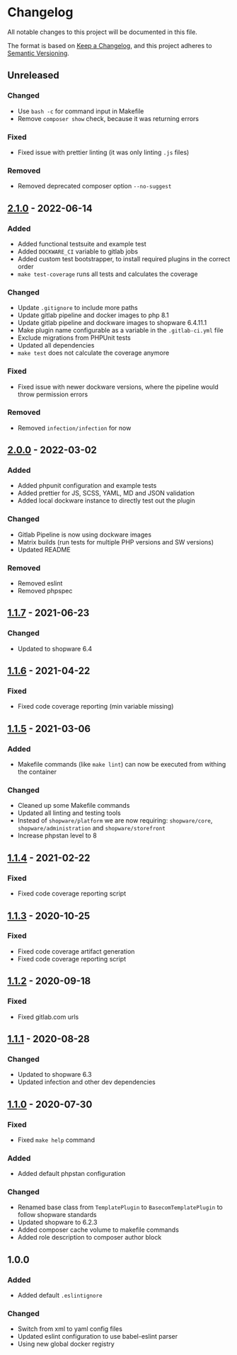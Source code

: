# Changelog
All notable changes to this project will be documented in this file.

The format is based on [Keep a Changelog](https://keepachangelog.com/en/1.0.0/),
and this project adheres to [Semantic Versioning](https://semver.org/spec/v2.0.0.html).

## Unreleased
### Changed
- Use `bash -c` for command input in Makefile
- Remove `composer show` check, because it was returning errors

### Fixed
- Fixed issue with prettier linting (it was only linting `.js` files)

### Removed
- Removed deprecated composer option `--no-suggest`

## [2.1.0] - 2022-06-14
### Added
- Added functional testsuite and example test
- Added `DOCKWARE_CI` variable to gitlab jobs
- Added custom test bootstrapper, to install required plugins in the correct order
- `make test-coverage` runs all tests and calculates the coverage

### Changed
- Update `.gitignore` to include more paths
- Update gitlab pipeline and docker images to php 8.1
- Update gitlab pipeline and dockware images to shopware 6.4.11.1 
- Make plugin name configurable as a variable in the `.gitlab-ci.yml` file
- Exclude migrations from PHPUnit tests
- Updated all dependencies
- `make test` does not calculate the coverage anymore

### Fixed
- Fixed issue with newer dockware versions, where the pipeline would throw permission errors

### Removed
- Removed `infection/infection` for now

## [2.0.0] - 2022-03-02
### Added
- Added phpunit configuration and example tests
- Added prettier for JS, SCSS, YAML, MD and JSON validation
- Added local dockware instance to directly test out the plugin

### Changed
- Gitlab Pipeline is now using dockware images
- Matrix builds (run tests for multiple PHP versions and SW versions)
- Updated README

### Removed
- Removed eslint
- Removed phpspec

## [1.1.7] - 2021-06-23
### Changed
- Updated to shopware 6.4

## [1.1.6] - 2021-04-22
### Fixed
- Fixed code coverage reporting (min variable missing)

## [1.1.5] - 2021-03-06
### Added
- Makefile commands (like `make lint`) can now be executed from withing the container

### Changed
- Cleaned up some Makefile commands
- Updated all linting and testing tools
- Instead of `shopware/platform` we are now requiring: `shopware/core`, `shopware/administration` and `shopware/storefront`
- Increase phpstan level to 8

## [1.1.4] - 2021-02-22
### Fixed
- Fixed code coverage reporting script

## [1.1.3] - 2020-10-25
### Fixed
- Fixed code coverage artifact generation
- Fixed code coverage reporting script

## [1.1.2] - 2020-09-18
### Fixed
- Fixed gitlab.com urls

## [1.1.1] - 2020-08-28
### Changed
- Updated to shopware 6.3
- Updated infection and other dev dependencies

## [1.1.0] - 2020-07-30
### Fixed
- Fixed `make help` command

### Added
- Added default phpstan configuration

### Changed
- Renamed base class from `TemplatePlugin` to `BasecomTemplatePlugin` to follow shopware standards
- Updated shopware to 6.2.3
- Added composer cache volume to makefile commands
- Added role description to composer author block

## 1.0.0
### Added
- Added default `.eslintignore`

### Changed
- Switch from xml to yaml config files
- Updated eslint configuration to use babel-eslint parser
- Using new global docker registry

[2.1.0]: https://gitlab.com/basecom-gmbh/shopware/v6/plugins/templates/TemplatePlugin/-/compare/2.0.0...2.1.0
[2.0.0]: https://gitlab.com/basecom-gmbh/shopware/v6/plugins/templates/TemplatePlugin/-/compare/1.1.7...2.0.0
[1.1.7]: https://gitlab.com/basecom-gmbh/shopware/v6/plugins/templates/TemplatePlugin/-/compare/1.1.6...1.1.7
[1.1.6]: https://gitlab.com/basecom-gmbh/shopware/v6/plugins/templates/TemplatePlugin/-/compare/1.1.5...1.1.6
[1.1.5]: https://gitlab.com/basecom-gmbh/shopware/v6/plugins/templates/TemplatePlugin/-/compare/1.1.4...1.1.5
[1.1.4]: https://gitlab.com/basecom-gmbh/shopware/v6/plugins/templates/TemplatePlugin/-/compare/1.1.3...1.1.4
[1.1.3]: https://gitlab.com/basecom-gmbh/shopware/v6/plugins/templates/TemplatePlugin/-/compare/1.1.2...1.1.3
[1.1.2]: https://gitlab.com/basecom-gmbh/shopware/v6/plugins/templates/TemplatePlugin/-/compare/1.1.1...1.1.2
[1.1.1]: https://gitlab.com/basecom-gmbh/shopware/v6/plugins/templates/TemplatePlugin/-/compare/1.1.0...1.1.1
[1.1.0]: https://gitlab.com/basecom-gmbh/shopware/v6/plugins/templates/TemplatePlugin/-/compare/1.0.0...1.1.0
